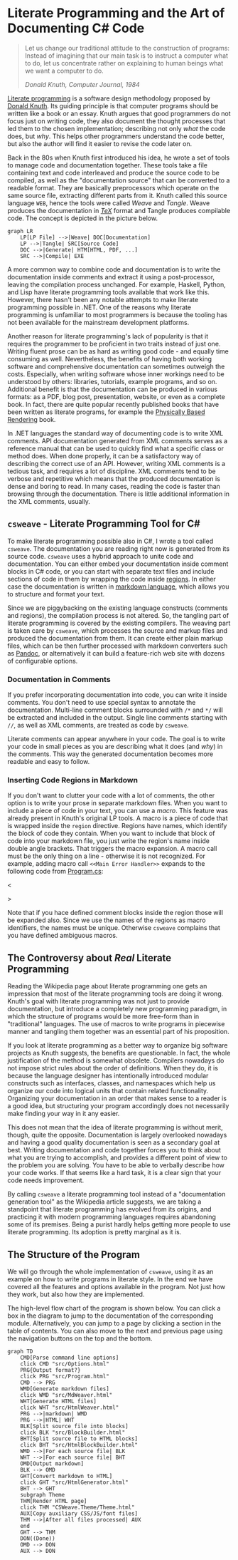 ﻿# Literate Programming and the Art of Documenting C# Code

> Let us change our traditional attitude to the construction of programs: Instead of imagining that 
> our main task is to instruct a computer what to do, let us concentrate rather on explaining to human 
> beings what we want a computer to do.
>
> _Donald Knuth, Computer Journal, 1984_

[Literate programming](https://en.wikipedia.org/wiki/Literate_programming) is a software design 
methodology proposed by [Donald Knuth](https://en.wikipedia.org/wiki/Donald_Knuth). Its guiding 
principle is that computer programs should be written like a book or an essay. Knuth argues that 
good programmers do not focus just on writing code, they also document the thought processes 
that led them to the chosen implementation; describing not only _what_ the code does, but _why_. 
This helps other programmers understand the code better, but also the author will find it easier 
to revise the code later on.

Back in the 80s when Knuth first introduced his idea, he wrote a set of tools to manage code
and documentation together. These tools take a file containing text and code interleaved and 
produce the source code to be compiled, as well as the "documentation source" that can be converted 
to a readable format. They are basically preprocessors which operate on the same source file, 
extracting different parts from it. Knuth called this source language `WEB`, hence the tools 
were called _Weave_ and _Tangle_. Weave produces the documentation in 
[_TeX_](https://en.wikipedia.org/wiki/TeX) format and Tangle produces compilable code. The 
concept is depicted in the picture below.

```mermaid
graph LR
    LP[LP File] -->|Weave| DOC[Documentation]
    LP -->|Tangle| SRC[Source Code]
    DOC -->|Generate| HTM[HTML, PDF, ...]
    SRC -->|Compile| EXE
```

A more common way to combine code and documentation is to write the documentation inside comments and 
extract it using a post-processor, leaving the compilation process unchanged. For example, Haskell, 
Python, and Lisp have literate programming tools available that work like this. However, there hasn't 
been any notable attempts to make literate programming possible in .NET. One of the reasons why literate 
programming is unfamiliar to most programmers is because the tooling has not been available for 
the mainstream development platforms.

Another reason for literate programming's lack of popularity is that it requires the programmer
to be proficient in two traits instead of just one. Writing fluent prose can be as hard as writing 
good code - and equally time consuming as well. Nevertheless, the benefits of having both working 
software and comprehensive documentation can sometimes outweigh the costs. Especially, when writing 
software whose inner workings need to be understood by others: libraries, tutorials, example 
programs, and so on. Additional benefit is that the documentation can be produced in various 
formats: as a PDF, blog post, presentation, website, or even as a complete book. In fact, 
there are quite popular recently published books that have been written as literate programs, for 
example the [Physically Based Rendering](http://www.pbrt.org/) book.

In .NET languages the standard way of documenting code is to write XML comments. API documentation
generated from XML comments serves as a reference manual that can be used to quickly find what a 
specific class or method does. When done properly, it can be a satisfactory way of describing the 
correct use of an API. However, writing XML comments is a tedious task, and requires a 
lot of discipline. XML comments tend to be verbose and repetitive which means that the produced 
documentation is dense and boring to read. In many cases, reading the code is faster than browsing 
through the documentation. There is little additional information in the XML comments, usually.

## `csweave` - Literate Programming Tool for C#

To make literate programming possible also in C#, I wrote a tool called `csweave`. The 
documentation you are reading right now is generated from its source code. `csweave` 
uses a hybrid approach to unite code and documentation. You can either embed your 
documentation inside comment blocks in C# code, or you can start with separate text files 
and include sections of code in them by wrapping the code inside
[regions](https://docs.microsoft.com/en-us/dotnet/csharp/language-reference/preprocessor-directives/preprocessor-region). 
In either case the documentation is written in [markdown language](https://en.wikipedia.org/wiki/markdown), 
which allows you to structure and format your text.

Since we are piggybacking on the existing language constructs (comments and regions),
the compilation process is not altered. So, the tangling part of literate programming
is covered by the existing compilers. The weaving part is taken care by `csweave`, which 
processes the source and markup files and produced the documentation from them. It
can create either plain markup files, which can be then further processed with markdown
converters such as [Pandoc](https://pandoc.org/), or alternatively it can build a 
feature-rich web site with dozens of configurable options.

### Documentation in Comments

If you prefer incorporating documentation into code, you can write it inside comments.
You don't need to use special syntax to annotate the documentation. Multi-line comment blocks 
surrounded with `/*` and `*/` will be extracted and included in the output. Single line comments 
starting with `//`, as well as XML comments, are treated as code by `csweave`. 

Literate comments can appear anywhere in your code. The goal is to write your code in small
pieces as you are describing what it does (and _why_) in the comments. This way the generated 
documentation becomes more readable and easy to follow.

### Inserting Code Regions in Markdown

If you don't want to clutter your code with a lot of comments, the other option is to write
your prose in separate markdown files. When you want to include a piece of code in your text,
you can use a _macro_. This feature was already present in Knuth's original LP tools. A macro
is a piece of code that is wrapped inside the `region` directive. Regions have names, which
identify the block of code they contain. When you want to include that block of code into your 
markdown file, you just write the region's name inside double angle brackets. That triggers
the macro expansion. A macro call must be the only thing on a line - otherwise it is not 
recognized. For example, adding macro call `<<Main Error Handler>>` expands to the following 
code from [Program.cs](src/Program.html):

<<Main Error Handler>>

Note that if you hace defined comment blocks inside the region those will be expanded also.
Since we use the names of the regions as macro identifiers, the names must be unique. Otherwise 
`csweave` complains that you have defined ambiguous macros.

## The Controversy about _Real_ Literate Programming

Reading the Wikipedia page about literate programming one gets an impression that most of
the literate programming tools are doing it wrong. Knuth's goal with literate programming was 
not just to provide documentation, but introduce a completely new programming paradigm, in 
which the structure of programs would be more free-form than in "traditional" languages. The 
use of macros to write programs in piecewise manner and tangling them together was an 
essential part of his proposition.

If you look at literate programming as a better way to organize big software projects as Knuth
suggests, the benefits are questionable. In fact, the whole justification of the method is 
somewhat obsolete. Compilers nowadays do not impose strict rules about the order of definitions. 
When they do, it is because the language designer has intentionally introduced modular constructs 
such as interfaces, classes, and namespaces which help us organize our code into logical units
that contain related functionality. Organizing your documentation in an order that makes sense 
to a reader is a good idea, but structuring your program accordingly does not necessarily make 
finding your way in it any easier. 

This does not mean that the idea of literate programming is without merit, though, quite the
opposite. Documentation is largely overlooked nowadays and having a good quality documentation
is seen as a secondary goal at best. Writing documentation and code together forces you to think 
about what you are trying to accomplish, and provides a different point of view to the problem 
you are solving. You have to be able to verbally describe how your code works. If that seems like 
a hard task, it is a clear sign that your code needs improvement.

By calling `csweave` a literate programming tool instead of a "documentation generation tool" 
as the Wikipedia article suggests, we are taking a standpoint that literate programming has 
evolved from its origins, and practicing it with modern programming languages requires 
abandoning some of its premises. Being a purist hardly helps getting more people to use
literate programming. Its adoption is pretty marginal as it is.

## The Structure of the Program

We will go through the whole implementation of `csweave`, using it as an example on how to 
write programs in literate style. In the end we have covered all the features and options
available in the program. Not just how they work, but also how they are implemented.

The high-level flow chart of the program is shown below. You can click a box in the diagram
to jump to the documentation of the corresponding module. Alternatively, you can jump to a page
by clicking a section in the table of contents. You can also move to the next and previous page 
using the navigation buttons on the top and the bottom.

```mermaid
graph TD
    CMD[Parse command line options]
    click CMD "src/Options.html"
    PRG{Output format?}
    click PRG "src/Program.html"
    CMD --> PRG
    WMD[Generate markdown files]
    click WMD "src/MdWeaver.html"
    WHT[Generate HTML files]
    click WHT "src/HtmlWeaver.html"
    PRG -->|markdown| WMD
    PRG -->|HTML| WHT
    BLK[Split source file into blocks]
    click BLK "src/BlockBuilder.html"
    BHT[Split source file to HTML blocks]
    click BHT "src/HtmlBlockBuilder.html"
    WMD -->|For each source file| BLK
    WHT -->|For each source file| BHT
    OMD[Output markdown]
    BLK --> OMD
    GHT[Convert markdown to HTML]
    click GHT "src/HtmlGenerator.html"
    BHT --> GHT
    subgraph Theme
    THM[Render HTML page]
    click THM "CSWeave.Theme/Theme.html"
    AUX[Copy auxiliary CSS/JS/font files]
    THM -->|After all files processed| AUX
    end
    GHT --> THM
    DON((Done))
    OMD --> DON
    AUX --> DON
```

